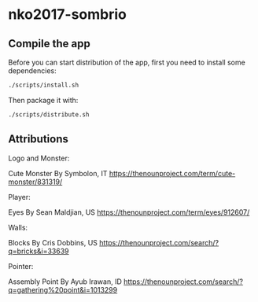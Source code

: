 # nko2017-sombrio

## Compile the app

Before you can start distribution of the app, first you need to install some dependencies:

```bash
./scripts/install.sh
```

Then package it with:

```sh
./scripts/distribute.sh
```

## Attributions

Logo and Monster:

Cute Monster
By Symbolon, IT
https://thenounproject.com/term/cute-monster/831319/

Player:

Eyes
By Sean Maldjian, US
https://thenounproject.com/term/eyes/912607/

Walls:

Blocks
By Cris Dobbins, US
https://thenounproject.com/search/?q=bricks&i=33639

Pointer:

Assembly Point
By Ayub Irawan, ID
https://thenounproject.com/search/?q=gathering%20point&i=1013299
